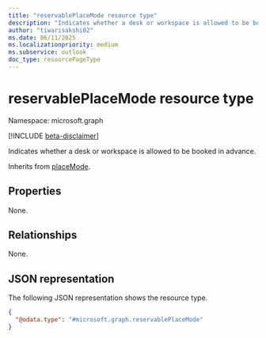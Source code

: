 ```yaml
---
title: "reservablePlaceMode resource type"
description: "Indicates whether a desk or workspace is allowed to be booked in advance."
author: "tiwarisakshi02"
ms.date: 06/11/2025
ms.localizationpriority: medium
ms.subservice: outlook
doc_type: resourcePageType
---
```


# reservablePlaceMode resource type

Namespace: microsoft.graph

[!INCLUDE [beta-disclaimer](../../includes/beta-disclaimer.md)]

Indicates whether a desk or workspace is allowed to be booked in advance.

Inherits from [placeMode](../resources/placemode.md).

## Properties

None.

## Relationships

None.

## JSON representation
The following JSON representation shows the resource type.
<!-- {
  "blockType": "resource",
  "@odata.type": "microsoft.graph.reservablePlaceMode"
}
-->
``` json
{
  "@odata.type": "#microsoft.graph.reservablePlaceMode"
}
```
